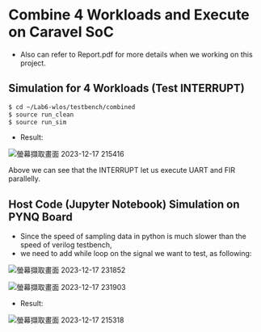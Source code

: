 # Combine 4 Workloads and Execute on Caravel SoC

- Also can refer to Report.pdf for more details when we working on this project.

## Simulation for 4 Workloads (Test INTERRUPT)

```sh
$ cd ~/Lab6-wlos/testbench/combined
$ source run_clean
$ source run_sim
```
- Result:

![螢幕擷取畫面 2023-12-17 215416](https://github.com/vic9112/SOC/assets/137171415/e1864ce1-7854-40eb-ba38-3dcf4979d20d)

Above we can see that the INTERRUPT let us execute UART and FIR parallelly.

## Host Code (Jupyter Notebook) Simulation on PYNQ Board

- Since the speed of sampling data in python is much slower than the speed of verilog testbench,
- we need to add while loop on the signal we want to test, as following:

![螢幕擷取畫面 2023-12-17 231852](https://github.com/vic9112/SOC/assets/137171415/50079de1-6d29-4d94-a92d-854f1661ea85)

![螢幕擷取畫面 2023-12-17 231903](https://github.com/vic9112/SOC/assets/137171415/6cff69a5-b720-439e-803c-394df562ee55)

- Result:

![螢幕擷取畫面 2023-12-17 215318](https://github.com/vic9112/SOC/assets/137171415/e8cca2d6-d8ee-4da6-a17a-438b5eb9fc2f)
